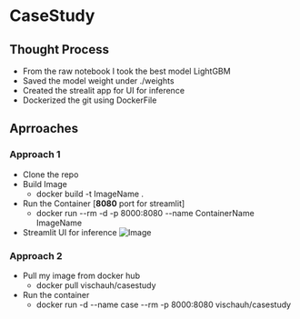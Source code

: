 # CaseStudy
## Thought Process
- From the raw notebook I took the best model LightGBM
- Saved the model weight under ./weights
- Created the strealit app for UI for inference
- Dockerized the git using DockerFile



## Aprroaches
### Approach 1
- Clone the repo
- Build Image
  - docker build -t ImageName .
- Run the Container [__8080__ port for streamlit]
  - docker run --rm -d -p 8000:8080 --name ContainerName ImageName
- Streamlit UI for inference
![Image](https://github.com/vishal0143/AdidasCaseStudy/blob/main/imgs/ui.png "StreamLit UI")

### Approach 2
- Pull my image from docker hub 
  - docker pull vischauh/casestudy
- Run the container
  - docker run -d --name case --rm -p 8000:8080 vischauh/casestudy
